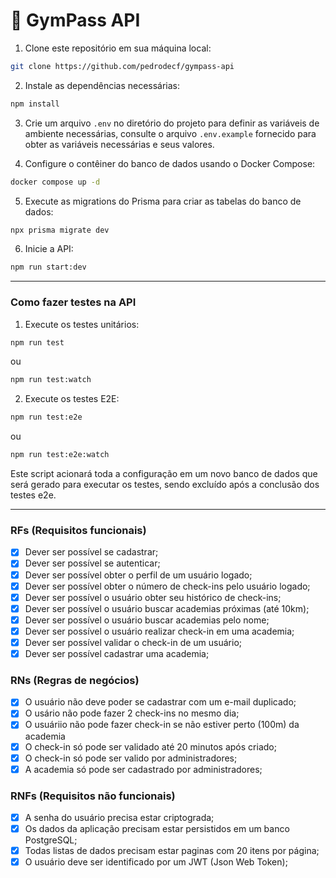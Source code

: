 # 💪 GymPass API 
1. Clone este repositório em sua máquina local:
```bash
git clone https://github.com/pedrodecf/gympass-api
```

2. Instale as dependências necessárias:
```bash
npm install
```

3. Crie um arquivo ```.env``` no diretório do projeto para definir as variáveis de ambiente necessárias, consulte o arquivo ```.env.example``` fornecido para obter as variáveis necessárias e seus valores.

4. Configure o contêiner do banco de dados usando o Docker Compose:
```bash
docker compose up -d
```

5. Execute as migrations do Prisma para criar as tabelas do banco de dados:
```bash
npx prisma migrate dev
```

6. Inicie a API:
```bash
npm run start:dev
```

---

### Como fazer testes na API
1. Execute os testes unitários:
```bash
npm run test
```

ou

```bash
npm run test:watch
```
2. Execute os testes E2E: 
```bash
npm run test:e2e
```

ou

```bash
npm run test:e2e:watch
```

Este script acionará toda a configuração em um novo banco de dados que será gerado para executar os testes, sendo excluído após a conclusão dos testes e2e.

---

### RFs (Requisitos funcionais)

- [x] Dever ser possível se cadastrar;
- [x] Dever ser possível se autenticar;
- [x] Dever ser possível obter o perfil de um usuário logado;
- [x] Dever ser possível obter o número de check-ins pelo usuário logado;
- [x] Dever ser possível o usuário obter seu histórico de check-ins;
- [x] Dever ser possível o usuário buscar academias próximas (até 10km);
- [x] Dever ser possível o usuário buscar academias pelo nome;
- [x] Dever ser possível o usuário realizar check-in em uma academia;
- [x] Dever ser possível validar o check-in de um usuário;
- [x] Dever ser possível cadastrar uma academia;

### RNs (Regras de negócios)

- [x] O usuário não deve poder se cadastrar com um e-mail duplicado;
- [x] O usário não pode fazer 2 check-ins no mesmo dia;
- [x] O usuáriio não pode fazer check-in se não estiver perto (100m) da academia
- [x] O check-in só pode ser validado até 20 minutos após criado;
- [x] O check-in só pode ser valido por administradores;
- [x] A academia só pode ser cadastrado por administradores;

### RNFs (Requisitos não funcionais)

- [x] A senha do usuário precisa estar criptograda;
- [x] Os dados da aplicação precisam estar persistidos em um banco PostgreSQL;
- [x] Todas listas de dados precisam estar paginas com 20 itens por página;
- [x] O usuário deve ser identificado por um JWT (Json Web Token);